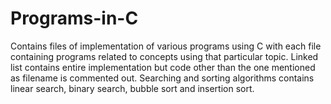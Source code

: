 # Programs-in-C
Contains files of implementation of various programs using C with each file containing programs related to concepts using that particular topic.
Linked list contains entire implementation but code other than the one mentioned as filename is commented out.
Searching and sorting algorithms contains linear search, binary search, bubble sort and insertion sort.
